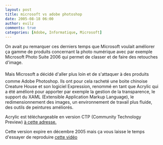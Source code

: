 ```yaml
---
layout: post
title: microsoft vs adobe photoshop
date: 2005-08-18 06:00
author: evilz
comments: true
categories: [Adobe, Informatique, Microsoft]
---
```


On avait pu remarquer ces derniers temps que Microsoft voulait améliorer ça gamme de produits concernant la photo numérique avec par exemple Microsoft Photo Suite 2006 qui permet de classer et de faire des retouches d'image.

Mais Microsoft a décidé d'aller plus loin et de s'attaquer à des produits comme Adobe Photoshop. Ils ont pour cela racheté une boite chinoise Creature House et son logiciel Expression, renommé en tant que Acrylic qui a été amélioré pour apporter par exemple la gestion de la transparence, le support du XAML (Extensible Application Markup Language), le redimensionnement des images, un environnement de travail plus fluide, des outils de peintures améliorés.

Acrylic est téléchargeable en version CTP (Community Technology Preview) <a href="http://download.microsoft.com/download/0/d/7/0d7d6ac6-397b-41fa-858d-e4cbfd175980/AcrylicAug2005CTP.msi" target=_blank>à cette adresse.</a>

Cette version expire en décembre 2005 mais ça vous laisse le temps d'essayer de reproduire <a href="http://www.microsoft.com/products/expression/asx/100kbps_painting_FIN03.wvx">cette vidéo</a>
